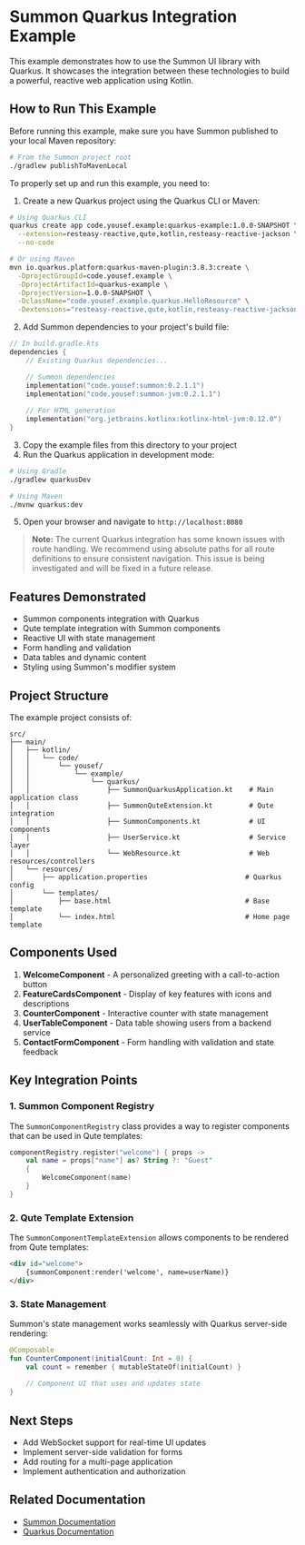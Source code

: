 # Summon Quarkus Integration Example

This example demonstrates how to use the Summon UI library with Quarkus. It showcases the integration between these technologies to build a powerful, reactive web application using Kotlin.

## How to Run This Example

Before running this example, make sure you have Summon published to your local Maven repository:

```bash
# From the Summon project root
./gradlew publishToMavenLocal
```

To properly set up and run this example, you need to:

1. Create a new Quarkus project using the Quarkus CLI or Maven:

```bash
# Using Quarkus CLI
quarkus create app code.yousef.example:quarkus-example:1.0.0-SNAPSHOT \
  --extension=resteasy-reactive,qute,kotlin,resteasy-reactive-jackson \
  --no-code

# Or using Maven
mvn io.quarkus.platform:quarkus-maven-plugin:3.8.3:create \
  -DprojectGroupId=code.yousef.example \
  -DprojectArtifactId=quarkus-example \
  -DprojectVersion=1.0.0-SNAPSHOT \
  -DclassName="code.yousef.example.quarkus.HelloResource" \
  -Dextensions="resteasy-reactive,qute,kotlin,resteasy-reactive-jackson"
```

2. Add Summon dependencies to your project's build file:

```kotlin
// In build.gradle.kts
dependencies {
    // Existing Quarkus dependencies...

    // Summon dependencies
    implementation("code.yousef:summon:0.2.1.1")
    implementation("code.yousef:summon-jvm:0.2.1.1")
    
    // For HTML generation
    implementation("org.jetbrains.kotlinx:kotlinx-html-jvm:0.12.0")
}
```

3. Copy the example files from this directory to your project
4. Run the Quarkus application in development mode:

```bash
# Using Gradle
./gradlew quarkusDev

# Using Maven
./mvnw quarkus:dev
```

5. Open your browser and navigate to `http://localhost:8080`

> **Note:** The current Quarkus integration has some known issues with route handling. We recommend using absolute paths for all route definitions to ensure consistent navigation. This issue is being investigated and will be fixed in a future release.

## Features Demonstrated

- Summon components integration with Quarkus
- Qute template integration with Summon components
- Reactive UI with state management
- Form handling and validation
- Data tables and dynamic content
- Styling using Summon's modifier system

## Project Structure

The example project consists of:

```
src/
├── main/
│   ├── kotlin/
│   │   └── code/
│   │       └── yousef/
│   │           └── example/
│   │               └── quarkus/
│   │                   ├── SummonQuarkusApplication.kt    # Main application class
│   │                   ├── SummonQuteExtension.kt         # Qute integration
│   │                   ├── SummonComponents.kt            # UI components
│   │                   ├── UserService.kt                 # Service layer
│   │                   └── WebResource.kt                 # Web resources/controllers
│   └── resources/
│       ├── application.properties                        # Quarkus config
│       └── templates/
│           ├── base.html                                 # Base template
│           └── index.html                                # Home page template
```

## Components Used

1. **WelcomeComponent** - A personalized greeting with a call-to-action button
2. **FeatureCardsComponent** - Display of key features with icons and descriptions
3. **CounterComponent** - Interactive counter with state management
4. **UserTableComponent** - Data table showing users from a backend service
5. **ContactFormComponent** - Form handling with validation and state feedback

## Key Integration Points

### 1. Summon Component Registry

The `SummonComponentRegistry` class provides a way to register components that can be used in Qute templates:

```kotlin
componentRegistry.register("welcome") { props ->
    val name = props["name"] as? String ?: "Guest"
    {
        WelcomeComponent(name)
    }
}
```

### 2. Qute Template Extension

The `SummonComponentTemplateExtension` allows components to be rendered from Qute templates:

```html
<div id="welcome">
    {summonComponent:render('welcome', name=userName)}
</div>
```

### 3. State Management

Summon's state management works seamlessly with Quarkus server-side rendering:

```kotlin
@Composable
fun CounterComponent(initialCount: Int = 0) {
    val count = remember { mutableStateOf(initialCount) }
    
    // Component UI that uses and updates state
}
```

## Next Steps

- Add WebSocket support for real-time UI updates
- Implement server-side validation for forms
- Add routing for a multi-page application
- Implement authentication and authorization

## Related Documentation

- [Summon Documentation](../../README.md)
- [Quarkus Documentation](https://quarkus.io/guides/) 